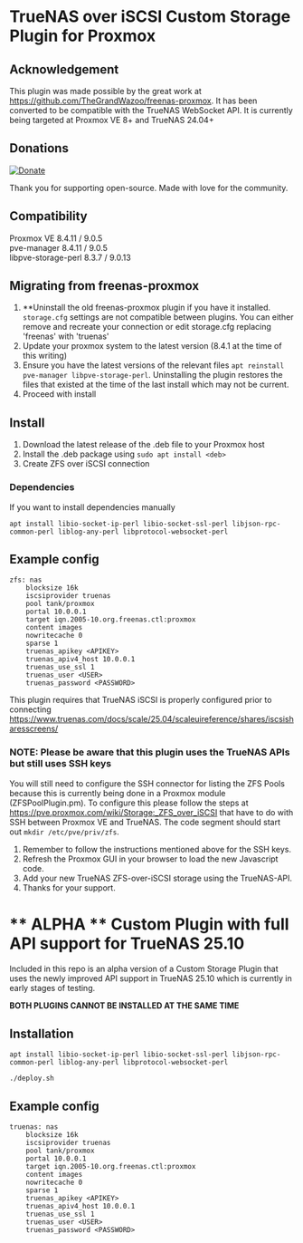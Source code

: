 # TrueNAS over iSCSI Custom Storage Plugin for Proxmox

## Acknowledgement

This plugin was made possible by the great work at <https://github.com/TheGrandWazoo/freenas-proxmox>. It has been converted to be compatible with the TrueNAS WebSocket API. It is currently being targeted at Proxmox VE 8+ and TrueNAS 24.04+

## Donations

[![Donate](https://img.shields.io/badge/PayPal-Donate-00457C?logo=paypal&logoColor=white)](https://www.paypal.com/donate?hosted_button_id=QZD95HR69R8KA)

Thank you for supporting open-source. Made with love for the community. 

## Compatibility

Proxmox VE 8.4.11 / 9.0.5  
pve-manager 8.4.11 / 9.0.5  
libpve-storage-perl 8.3.7 / 9.0.13  

## Migrating from freenas-proxmox

1. **Uninstall the old freenas-proxmox plugin if you have it installed. `storage.cfg` settings are not compatible between plugins. You can either remove and recreate your connection or edit storage.cfg replacing 'freenas' with 'truenas'
3. Update your proxmox system to the latest version (8.4.1 at the time of this writing)
4. Ensure you have the latest versions of the relevant files `apt reinstall pve-manager libpve-storage-perl`. Uninstalling the plugin restores the files that existed at the time of the last install which may not be current.
5. Proceed with install

## Install

1. Download the latest release of the .deb file to your Proxmox host
2. Install the .deb package using `sudo apt install <deb>`
3. Create ZFS over iSCSI connection

### Dependencies
If you want to install dependencies manually

```
apt install libio-socket-ip-perl libio-socket-ssl-perl libjson-rpc-common-perl liblog-any-perl libprotocol-websocket-perl
```

## Example config

```
zfs: nas
    blocksize 16k
    iscsiprovider truenas
    pool tank/proxmox
    portal 10.0.0.1
    target iqn.2005-10.org.freenas.ctl:proxmox
    content images
    nowritecache 0
    sparse 1
    truenas_apikey <APIKEY>
    truenas_apiv4_host 10.0.0.1
    truenas_use_ssl 1
    truenas_user <USER>
    truenas_password <PASSWORD>
```

This plugin requires that TrueNAS iSCSI is properly configured prior to connecting
<https://www.truenas.com/docs/scale/25.04/scaleuireference/shares/iscsisharesscreens/>

### NOTE: Please be aware that this plugin uses the TrueNAS APIs but still uses SSH keys

You will still need to configure the SSH connector for listing the ZFS Pools because this is currently being done in a Proxmox module (ZFSPoolPlugin.pm). To configure this please follow the steps at <https://pve.proxmox.com/wiki/Storage:_ZFS_over_iSCSI> that have to do with SSH between Proxmox VE and TrueNAS. The code segment should start out `mkdir /etc/pve/priv/zfs`.

1. Remember to follow the instructions mentioned above for the SSH keys.
2. Refresh the Proxmox GUI in your browser to load the new Javascript code.
3. Add your new TrueNAS ZFS-over-iSCSI storage using the TrueNAS-API.
4. Thanks for your support.

# ** **ALPHA** ** Custom Plugin with full API support for TrueNAS 25.10  

Included in this repo is an alpha version of a Custom Storage Plugin that uses the newly improved API support in TrueNAS 25.10 which is currently in early stages of testing.

**BOTH PLUGINS CANNOT BE INSTALLED AT THE SAME TIME**

## Installation
```
apt install libio-socket-ip-perl libio-socket-ssl-perl libjson-rpc-common-perl liblog-any-perl libprotocol-websocket-perl
```
```
./deploy.sh
```

## Example config
```
truenas: nas
    blocksize 16k
    iscsiprovider truenas
    pool tank/proxmox
    portal 10.0.0.1
    target iqn.2005-10.org.freenas.ctl:proxmox
    content images
    nowritecache 0
    sparse 1
    truenas_apikey <APIKEY>
    truenas_apiv4_host 10.0.0.1
    truenas_use_ssl 1
    truenas_user <USER>
    truenas_password <PASSWORD>
```
